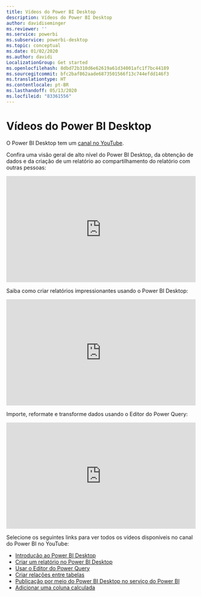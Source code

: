 ```yaml
---
title: Vídeos do Power BI Desktop
description: Vídeos do Power BI Desktop
author: davidiseminger
ms.reviewer: ''
ms.service: powerbi
ms.subservice: powerbi-desktop
ms.topic: conceptual
ms.date: 01/02/2020
ms.author: davidi
LocalizationGroup: Get started
ms.openlocfilehash: 8dbd72b310d6e62619a61d34001afc1f7bc44189
ms.sourcegitcommit: bfc2baf862aade6873501566f13c744efdd146f3
ms.translationtype: HT
ms.contentlocale: pt-BR
ms.lasthandoff: 05/13/2020
ms.locfileid: "83361556"
---
```

# <a name="power-bi-desktop-videos"></a>Vídeos do Power BI Desktop

O Power BI Desktop tem um [canal no YouTube](https://www.youtube.com/playlist?list=PL1N57mwBHtN2q1WbU5O29rrn_A0lkVv9p).

Confira uma visão geral de alto nível do Power BI Desktop, da obtenção de dados e da criação de um relatório ao compartilhamento do relatório com outras pessoas: 

<iframe width="500" height="281" src="https://www.youtube.com/embed/Qgam9M8I0xA" frameborder="0" allowfullscreen></iframe>

Saiba como criar relatórios impressionantes usando o Power BI Desktop:

<iframe width="500" height="281" src="https://www.youtube.com/embed/IMAsitQ2cAc" frameborder="0" allowfullscreen></iframe> 

Importe, reformate e transforme dados usando o Editor do Power Query:

<iframe width="500" height="281" src="https://www.youtube.com/embed/ByIUx-HmQbw" frameborder="0" allowfullscreen></iframe> 

Selecione os seguintes links para ver todos os vídeos disponíveis no canal do Power BI no YouTube:

- [Introdução ao Power BI Desktop](https://www.youtube.com/watch?v=Qgam9M8I0xA)
- [Criar um relatório no Power BI Desktop](https://www.youtube.com/watch?v=IMAsitQ2cAc)
- [Usar o Editor do Power Query](https://www.youtube.com/watch?v=ByIUx-HmQbw)
- [Criar relações entre tabelas](https://www.youtube.com/watch?v=fVW4MCr0APA)
- [Publicação por meio do Power BI Desktop no serviço do Power BI](https://www.youtube.com/watch?v=ObwsFdC9e94)
- [Adicionar uma coluna calculada](https://www.youtube.com/watch?v=62mLfiNcqVM)
